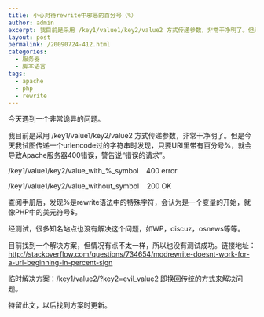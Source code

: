 ```yaml
---
title: 小心对待rewrite中邪恶的百分号（%）
author: admin
excerpt: 我目前是采用 /key1/value1/key2/value2 方式传递参数，非常干净明了。但是今天我试图传递一个urlencode过的字符串时发现，只要URI里带有百分号%，就会导致Apache服务器400错误，警告说“错误的请求”。
layout: post
permalink: /20090724-412.html
categories:
  - 服务器
  - 脚本语言
tags:
  - apache
  - php
  - rewrite
---
```

今天遇到一个非常诡异的问题。

我目前是采用 /key1/value1/key2/value2 方式传递参数，非常干净明了。但是今天我试图传递一个urlencode过的字符串时发现，只要URI里带有百分号%，就会导致Apache服务器400错误，警告说“错误的请求”。

/key1/value1/key2/value\_with\_%_symbol    400 error

/key1/value1/key2/value\_without\_symbol    200 OK

查阅手册后，发现%是rewrite语法中的特殊字符，会认为是一个变量的开始，就像PHP中的美元符号$。

经测试，很多知名站点也没有解决这个问题，如WP，discuz，osnews等等。

目前找到一个解决方案，但情况有点不太一样，所以也没有测试成功。链接地址：<http://stackoverflow.com/questions/734654/modrewrite-doesnt-work-for-a-url-beginning-in-percent-sign>

临时解决方案：/key1/value2/?key2=evil_value2 即换回传统的方式来解决问题。

特留此文，以后找到方案时更新。